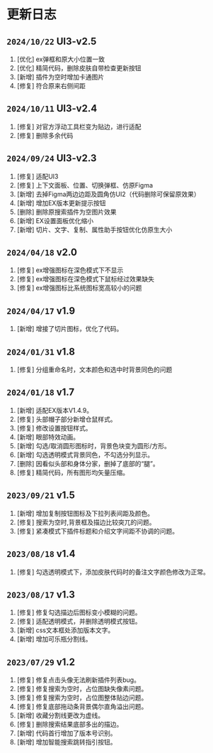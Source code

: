 # 更新日志
## `2024/10/22` UI3-v2.5
1. [优化] ex弹框和原大小位置一致
3. [优化] 精简代码，删除皮肤自带检查更新按钮
4. [新增] 插件为空时增加卡通图片
5. [修复] 符合原来右侧间距


## `2024/10/11` UI3-v2.4
1. [修复] 对官方浮动工具栏变为贴边，进行适配
2. [修复] 删除多余代码

## `2024/09/24` UI3-v2.3
1. [修复] 适配UI3
2. [修复] 上下文面板、位置、切换弹框、仿原Figma
3. [新增] 去掉Figma两边边距及圆角仿UI2（代码删除可保留原效果）
4. [新增] 增加EX版本更新提示按钮
5. [删除] 删除原搜索插件为空图片效果
6. [新增] EX设置面板优化缩小
7. [新增] 切片、文字、复制、属性助手按钮优化仿原生大小



## `2024/04/18` v2.0
1. [修复] ex增强图标在深色模式下不显示
2. [修复] ex增强图标在深色模式下鼠标经过效果缺失
3. [修复] ex增强图标比系统图标宽高较小的问题
      
## `2024/04/17` v1.9
1. [新增] 增接了切片图标，优化了代码。

## `2024/01/31` v1.8
1. [修复] 分组重命名时，文本颜色和选中时背景同色的问题

## `2024/01/18` v1.7
1. [新增] 适配EX版本V1.4.9。
2. [修复] 头部帽子部分新增仓鼠样式。
3. [修复] 修改设置按钮样式。
4. [新增] 眼部特效动画。
5. [新增] 勾选/取消圆形图标时，背景色块变为圆形/方形。
6. [新增] 勾选透明模式背景同色，不勾选分列显示。
7. [删除] 因看似头部和身体分家，删掉了底部的“腿”。
8. [修复] 精简代码，所有图形均矢量压缩。


## `2023/09/21` v1.5
1. [新增] 增加复制按钮图标及下拉列表间距及颜色。
2. [修复] 搜索为空时,背景框及描边比较突兀的问题。
3. [修复] 紧凑模式下插件标题和介绍文字间距不协调的问题。

## `2023/08/18` v1.4

1. [修复] 勾选透明模式下，添加皮肤代码时的备注文字颜色修改为正常。

## `2023/08/17` v1.3

1. [修复] 修复勾选描边后图标变小模糊的问题。
2. [修复] 适配透明模式，并删除透明模式按钮。
3. [新增] css文本框处添加版本文字。
4. [新增] 增加可乐瓶分割线。

## `2023/07/29` v1.2

1. [修复] 修复点击头像无法刷新插件列表bug。
2. [修复] 修复搜索为空时，占位图缺失像素问题。
3. [修复] 修复搜索为空时，占位图整体贴边问题。
4. [修复] 修复底部拖动条背景偶尔直角溢出问题。
5. [新增] 收藏分割线更改为虚线。
6. [修复] 删除搜索结果底部多出的描边。
7. [新增] 代码首行增加了版本号识别。
8. [新增] 增加智能搜索跳转指引按钮。
   

